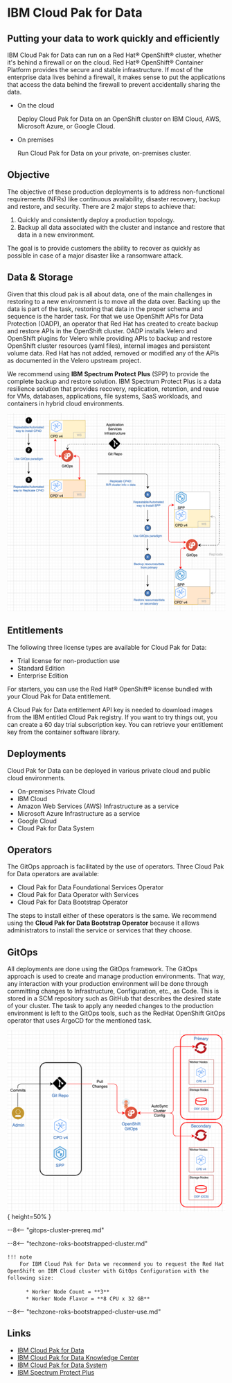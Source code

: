 # IBM Cloud Pak for Data

<!--- cSpell:ignore OADP Velero Invenio automations hyperautomation unmanaged practioners Pak Paks Quickstart qube cntk autoplay allowfullscreen -->

## Putting your data to work quickly and efficiently
IBM Cloud Pak for Data can run on a Red Hat® OpenShift® cluster, whether it's behind a firewall or on the cloud. Red Hat® OpenShift® Container Platform provides the secure and stable infrastructure. If most of the enterprise data lives behind a firewall, it makes sense to put the applications that access the data behind the firewall to prevent accidentally sharing the data.

* On the cloud
    
    Deploy Cloud Pak for Data on an OpenShift cluster on IBM Cloud, AWS, Microsoft Azure, or Google Cloud.

* On premises
    
    Run Cloud Pak for Data on your private, on-premises cluster.

## Objective
The objective of these production deployments is to address non-functional requirements (NFRs) like continuous availability, disaster recovery, backup and restore, and security. There are 2 major steps to achieve that:

1. Quickly and consistently deploy a production topology.
1. Backup all data associated with the cluster and instance and restore that data in a new environment.

The goal is to provide customers the ability to recover as quickly as possible in case of a major disaster like a ransomware attack.

## Data & Storage
Given that this cloud pak is all about data, one of the main challenges in restoring to a new environment is to move all the data over. Backing up the data is part of the task, restoring that data in the proper schema and sequence is the harder task. For that we use OpenShift APIs for Data Protection (OADP), an operator that Red Hat has created to create backup and restore APIs in the OpenShift cluster. OADP installs Velero and OpenShift plugins for Velero while providing APIs to backup and restore OpenShift cluster resources (yaml files), internal images and persistent volume data. Red Hat has not added, removed or modified any of the APIs as documented in the Velero upstream project. 

We recommend using **IBM Spectrum Protect Plus** (SPP) to provide the complete backup and restore solution. IBM Spectrum Protect Plus is a data resilience solution that provides recovery, replication, retention, and reuse for VMs, databases, applications, file systems, SaaS workloads, and containers in hybrid cloud environments.

![CP4D Overview](images/cpd_overview.png)

## Entitlements
The following three license types are available for Cloud Pak for Data:

- Trial license for non-production use
- Standard Edition
- Enterprise Edition

For starters, you can use the Red Hat® OpenShift® license bundled with your Cloud Pak for Data entitlement. 

A Cloud Pak for Data entitlement API key is needed to download images from the IBM entitled Cloud Pak registry. If you want to try things out, you can create a 60 day trial subscription key. You can retrieve your entitlement key from the container software library.

## Deployments
Cloud Pak for Data can be deployed in various private cloud and public cloud environments.

- On-premises Private Cloud
- IBM Cloud
- Amazon Web Services (AWS) Infrastructure as a service
- Microsoft Azure Infrastructure as a service
- Google Cloud
- Cloud Pak for Data System

## Operators
The GitOps approach is facilitated by the use of operators. Three Cloud Pak for Data operators are available:

- Cloud Pak for Data Foundational Services Operator
- Cloud Pak for Data Operator with Services
- Cloud Pak for Data Bootstrap Operator

The steps to install either of these operators is the same. We recommend using the **Cloud Pak for Data Bootstrap Operator** because it allows administrators to install the service or services that they choose.

## GitOps
All deployments are done using the GitOps framework. The GitOps approach is used to create and manage production environments. That way, any interaction with your production environment will be done through committing changes to Infrastructure, Configuration, etc., as Code. This is stored in a SCM repository such as GitHub that describes the desired state of your cluster. The task to apply any needed changes to the production environment is left to the GitOps tools, such as the RedHat OpenShift GitOps operator that uses ArgoCD for the mentioned task.

![GitOps](images/cpd_gitops.png){ height=50% }


--8<-- "gitops-cluster-prereq.md"

--8<-- "techzone-roks-bootstrapped-cluster.md"

    !!! note
        For IBM Cloud Pak for Data we recommend you to request the Red Hat OpenShift on IBM Cloud cluster with GitOps Configuration with the following size:
          
          * Worker Node Count = **3**
          * Worker Node Flavor = **8 CPU x 32 GB**

--8<-- "techzone-roks-bootstrapped-cluster-use.md"
  
## Links

- [IBM Cloud Pak for Data](https://www.ibm.com/products/cloud-pak-for-data)
- [IBM Cloud Pak for Data Knowledge Center](https://www.ibm.com/docs/en/cloud-paks/cp-data/4.0)
- [IBM Cloud Pak for Data System](https://www.ibm.com/products/cloud-pak-for-data/system)
- [IBM Spectrum Protect Plus](https://www.ibm.com/products/ibm-spectrum-protect-plus)
